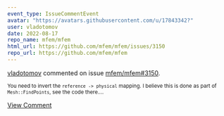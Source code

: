 ```yaml
---
event_type: IssueCommentEvent
avatar: "https://avatars.githubusercontent.com/u/17843342?"
user: vladotomov
date: 2022-08-17
repo_name: mfem/mfem
html_url: https://github.com/mfem/mfem/issues/3150
repo_url: https://github.com/mfem/mfem
---
```


<a href='https://github.com/vladotomov' target='_blank'>vladotomov</a> commented on issue <a href='https://github.com/mfem/mfem/issues/3150' target='_blank'>mfem/mfem#3150</a>.

<small>You need to invert the `reference -> physical` mapping. I believe this is done as part of `Mesh::FindPoints`, see the code there....</small>

<a href='https://github.com/mfem/mfem/issues/3150' target='_blank'>View Comment</a>